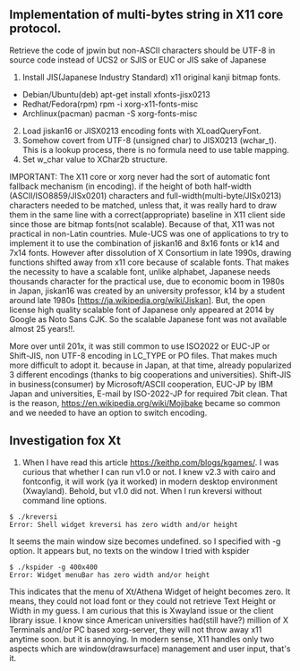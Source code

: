 ## Implementation of multi-bytes string in X11 core protocol.

Retrieve the code of jpwin but non-ASCII characters should be UTF-8 in source code instead of UCS2 or SJIS or EUC or JIS  sake of Japanese
1.  Install JIS(Japanese Industry Standard) x11 original kanji bitmap fonts.
* Debian/Ubuntu(deb) apt-get install xfonts-jisx0213
* Redhat/Fedora(rpm) rpm -i xorg-x11-fonts-misc
* Archlinux(pacman) pacman -S xorg-fonts-misc
2. Load jiskan16 or  JISX0213 encoding fonts with XLoadQueryFont.
3. Somehow covert from UTF-8 (unsigned char) to JISX0213 (wchar_t). This is a lookup process, there is no formula need to use table mapping.
4. Set w_char value to XChar2b structure.

IMPORTANT: The X11 core or xorg never had the sort of automatic font fallback mechanism (in encoding). if the height of both half-width (ASCII/ISO8859/JISx0201) characters and full-width(multi-byte/JISx0213) characters needed to be matched, unless that, it was really hard to draw them in the same line with a correct(appropriate) baseline in X11 client side since those are bitmap fonts(not scalable). Because of that, X11 was not practical in non-Latin countries. Mule-UCS was one of applications to try to implement it to use the combination of jiskan16 and 8x16 fonts or k14 and 7x14 fonts. However after dissolution of X Consortium in late 1990s, drawing functions shifted away from x11 core because of scalable fonts. That makes the necessity to have a scalable font, unlike alphabet, Japanese needs thousands character for the practical use, due to economic boom in 1980s in Japan, jiskan16 was created by an university professor, k14 by a student around late 1980s [https://ja.wikipedia.org/wiki/Jiskan]. But, the open license high quality scalable font of Japanese only appeared at 2014 by Google as Noto Sans CJK. So the scalable Japanese font was not available almost 25 years!!.

More over until 201x, it was still common to use ISO2022 or EUC-JP or Shift-JIS, non UTF-8 encoding in LC_TYPE or PO files. That makes much more difficult to adopt it. because in Japan, at that time, already popularized 3 different encodings (thanks to big cooperations and universities). Shift-JIS in business(consumer) by Microsoft/ASCII cooperation, EUC-JP by IBM Japan and universities, E-mail by ISO-2022-JP for required 7bit clean. That is the reason, https://en.wikipedia.org/wiki/Mojibake became so common and we needed to have an option to switch encoding.

## Investigation fox Xt

1. When I have read this article https://keithp.com/blogs/kgames/. I was curious that whether I can run v1.0 or not. I knew v2.3 with cairo and fontconfig, it will work (ya it worked) in modern desktop environment (Xwayland). Behold, but v1.0 did not. When I run kreversi without command line options.
```
$ ./kreversi
Error: Shell widget kreversi has zero width and/or height
```
It seems the main window size becomes undefined. so I specified with -g option. It appears but, no texts on the window
I tried with kspider
```
$ ./kspider -g 400x400
Error: Widget menuBar has zero width and/or height
```
This indicates that the menu of Xt/Athena Widget of height becomes zero. It means, they could not load font or they could not retrieve Text Height or Width in my guess.
I am curious that this is Xwayland issue or the client library issue.
I know since American universities had(still have?) million of X Terminals and/or PC based xorg-server, they will not throw away x11 anytime soon. but it is annoying.
In modern sense, X11 handles only two aspects which are window(drawsurface) management and user input, that's it.
  